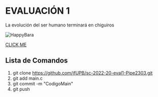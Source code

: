 # EVALUACIÓN 1

La evolución del ser humano terminará en chiguiros

![HappyBara](https://i.pinimg.com/170x/2d/e6/a1/2de6a16e4da2e0f23c64d4a62a03346b.jpg)

[CLICK ME](https://www.youtube.com/watch?v=djV11Xbc914)

## Lista de Comandos

1. git clone https://github.com/jfUPB/sc-2022-20-eval1-Pipe2303.git
2. git add main.c 
3. git commit -m "CodigoMain"
4. git push
